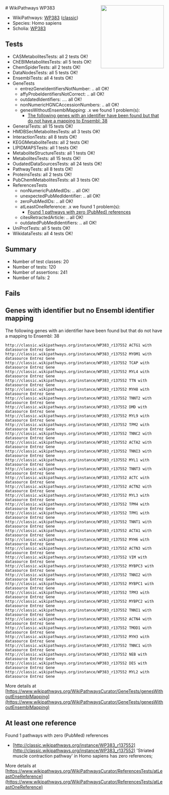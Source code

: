 <img style="float: right; width: 200px" src="https://upload.wikimedia.org/wikipedia/commons/thumb/8/83/Wplogo_with_text_500.png/640px-Wplogo_with_text_500.png" />
# WikiPathways WP383

* WikiPathways: [WP383](https://wikipathways.org/pathways/WP383) ([classic](https://classic.wikipathways.org/instance/WP383))
* Species: Homo sapiens
* Scholia: [WP383](https://scholia.toolforge.org/wikipathways/WP383)
## Tests
* CASMetabolitesTests: all 2 tests OK!
* ChEBIMetabolitesTests: all 5 tests OK!
* ChemSpiderTests: all 2 tests OK!
* DataNodesTests: all 5 tests OK!
* EnsemblTests: all 4 tests OK!
* GeneTests
    * entrezGeneIdentifiersNotNumber: .. all OK!
    * affyProbeIdentifiersNotCorrect: .. all OK!
    * outdatedIdentifiers: .... all OK!
    * nonNumericHGNCAccessionNumbers: .. all OK!
    * genesWithoutEnsemblMapping: .x we found 1 problem(s):
        * [The following genes with an identifier have been found but that do not have a mapping to Ensembl: 38](#c4e54353)
* GeneralTests: all 15 tests OK!
* HMDBSecMetabolitesTests: all 3 tests OK!
* InteractionTests: all 8 tests OK!
* KEGGMetaboliteTests: all 2 tests OK!
* LIPIDMAPSTests: all 1 tests OK!
* MetaboliteStructureTests: all 1 tests OK!
* MetabolitesTests: all 15 tests OK!
* OudatedDataSourcesTests: all 24 tests OK!
* PathwayTests: all 8 tests OK!
* ProteinsTests: all 2 tests OK!
* PubChemMetabolitesTests: all 3 tests OK!
* ReferencesTests
    * nonNumericPubMedIDs: .. all OK!
    * unexpectedPubMedIdentifier: .. all OK!
    * zeroPubMedIDs: .. all OK!
    * atLeastOneReference: .x we found 1 problem(s):
        * [Found 1 pathways with zero (PubMed) references](#d0a459f0)
    * citesRetractedArticle: .. all OK!
    * outdatedPubMedIdentifiers: .. all OK!
* UniProtTests: all 5 tests OK!
* WikidataTests: all 4 tests OK!


## Summary

* Number of test classes: 20
* Number of tests: 120
* Number of assertions: 241
* Number of fails: 2

## Fails

<a name="c4e54353" />

## Genes with identifier but no Ensembl identifier mapping

The following genes with an identifier have been found but that do not have a mapping to Ensembl: 38
```
http://classic.wikipathways.org/instance/WP383_r137552 ACTG1 with datasource Entrez Gene
http://classic.wikipathways.org/instance/WP383_r137552 MYOM1 with datasource Entrez Gene
http://classic.wikipathways.org/instance/WP383_r137552 TCAP with datasource Entrez Gene
http://classic.wikipathways.org/instance/WP383_r137552 MYL4 with datasource Entrez Gene
http://classic.wikipathways.org/instance/WP383_r137552 TTN with datasource Entrez Gene
http://classic.wikipathways.org/instance/WP383_r137552 MYH8 with datasource Entrez Gene
http://classic.wikipathways.org/instance/WP383_r137552 TNNT2 with datasource Entrez Gene
http://classic.wikipathways.org/instance/WP383_r137552 DMD with datasource Entrez Gene
http://classic.wikipathways.org/instance/WP383_r137552 MYL9 with datasource Entrez Gene
http://classic.wikipathways.org/instance/WP383_r137552 TPM2 with datasource Entrez Gene
http://classic.wikipathways.org/instance/WP383_r137552 TNNC2 with datasource Entrez Gene
http://classic.wikipathways.org/instance/WP383_r137552 ACTA2 with datasource Entrez Gene
http://classic.wikipathways.org/instance/WP383_r137552 TNNI3 with datasource Entrez Gene
http://classic.wikipathways.org/instance/WP383_r137552 MYL1 with datasource Entrez Gene
http://classic.wikipathways.org/instance/WP383_r137552 TNNT3 with datasource Entrez Gene
http://classic.wikipathways.org/instance/WP383_r137552 ACTC with datasource Entrez Gene
http://classic.wikipathways.org/instance/WP383_r137552 ACTN2 with datasource Entrez Gene
http://classic.wikipathways.org/instance/WP383_r137552 MYL3 with datasource Entrez Gene
http://classic.wikipathways.org/instance/WP383_r137552 TPM4 with datasource Entrez Gene
http://classic.wikipathways.org/instance/WP383_r137552 TPM1 with datasource Entrez Gene
http://classic.wikipathways.org/instance/WP383_r137552 TNNT1 with datasource Entrez Gene
http://classic.wikipathways.org/instance/WP383_r137552 ACTA1 with datasource Entrez Gene
http://classic.wikipathways.org/instance/WP383_r137552 MYH6 with datasource Entrez Gene
http://classic.wikipathways.org/instance/WP383_r137552 ACTN3 with datasource Entrez Gene
http://classic.wikipathways.org/instance/WP383_r137552 VIM with datasource Entrez Gene
http://classic.wikipathways.org/instance/WP383_r137552 MYBPC3 with datasource Entrez Gene
http://classic.wikipathways.org/instance/WP383_r137552 TNNI2 with datasource Entrez Gene
http://classic.wikipathways.org/instance/WP383_r137552 MYBPC1 with datasource Entrez Gene
http://classic.wikipathways.org/instance/WP383_r137552 TPM3 with datasource Entrez Gene
http://classic.wikipathways.org/instance/WP383_r137552 MYBPC2 with datasource Entrez Gene
http://classic.wikipathways.org/instance/WP383_r137552 TNNI1 with datasource Entrez Gene
http://classic.wikipathways.org/instance/WP383_r137552 ACTN4 with datasource Entrez Gene
http://classic.wikipathways.org/instance/WP383_r137552 TMOD1 with datasource Entrez Gene
http://classic.wikipathways.org/instance/WP383_r137552 MYH3 with datasource Entrez Gene
http://classic.wikipathways.org/instance/WP383_r137552 TNNC1 with datasource Entrez Gene
http://classic.wikipathways.org/instance/WP383_r137552 NEB with datasource Entrez Gene
http://classic.wikipathways.org/instance/WP383_r137552 DES with datasource Entrez Gene
http://classic.wikipathways.org/instance/WP383_r137552 MYL2 with datasource Entrez Gene
```

More details at [https://www.wikipathways.org/WikiPathwaysCurator/GeneTests/genesWithoutEnsemblMapping](https://www.wikipathways.org/WikiPathwaysCurator/GeneTests/genesWithoutEnsemblMapping)

<a name="d0a459f0" />

## At least one reference

Found 1 pathways with zero (PubMed) references

* [http://classic.wikipathways.org/instance/WP383_r137552](http://classic.wikipathways.org/instance/WP383_r137552) 'Striated muscle contraction pathway' in Homo sapiens has zero references; 


More details at [https://www.wikipathways.org/WikiPathwaysCurator/ReferencesTests/atLeastOneReference](https://www.wikipathways.org/WikiPathwaysCurator/ReferencesTests/atLeastOneReference)

